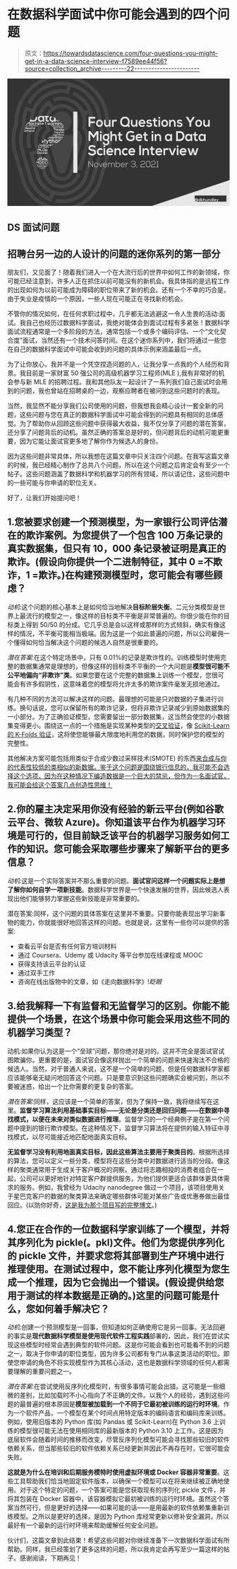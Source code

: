 # 在数据科学面试中你可能会遇到的四个问题

> 原文：<https://towardsdatascience.com/four-questions-you-might-get-in-a-data-science-interview-f7589ee44f56?source=collection_archive---------22----------------------->

![](img/0cd27e9f237c25940bb01d5bb8afa2f1.png)

## DS 面试问题

## 招聘台另一边的人设计的问题的迷你系列的第一部分

朋友们，又见面了！随着我们进入一个在大流行后的世界中如何工作的新领域，你可能已经注意到，许多人正在抓住以前可能没有的新机会。我具体指的是远程工作的出现如何为以前可能成为障碍的职位带来了新的机会。还有一个不幸的巧合是，由于失业是疫情的一个原因，一些人现在可能正在寻找新的机会。

不管你的情况如何，在任何求职过程中，几乎都无法逃避这一令人生畏的活动:面试。我自己也经历过数据科学面试，我绝对能体会到面试过程有多紧张！数据科学面试流程通常是一个多阶段的方法，通常包括一个或多个编码评估、一个“文化契合度”面试，当然还有一个技术问答时间。在这个迷你系列中，我们将通过一些您在自己的数据科学面试中可能会收到的问题的具体示例来涵盖最后一点。

为了让你放心，我并不是一个凭空捏造问题的人，让我分享一点我的个人经历和背景。我目前是一家财富 50 强公司的高级机器学习工程师(MLE ),我有非常好的机会参与新 MLE 的招聘过程。我和其他队友一起设计了一系列我们自己面试时会用到的问题，我也曾站在招聘桌的一边，观察应聘者在被问到这些问题时的表现。

当然，我显然不能分享我们公司使用的问题，但我想我会精心设计一套全新的问题，这些问题与您在真正的数据科学面试中可能会得到的问题具有相同的总体感觉。为了帮助你从回顾这些问题中获得最大收益，我不仅分享了问题的潜在答案，还分享了问题背后的动机。虽然正确的答案总是好的，但问题背后的动机可能更重要，因为它能让面试官更多地了解你作为候选人的身份。

因为这些问题非常具体，所以我想在这篇文章中只关注四个问题。在我写这篇文章的时候，我已经精心制作了总共八个问题，所以在这个问题之后肯定会有至少一个帖子。这些问题涵盖了数据科学和机器学习的所有领域，所以请记住，这些问题中的一些可能与你申请的职位无关。

好了，让我们开始提问吧！

## 1.您被要求创建一个预测模型，为一家银行公司评估潜在的欺诈案例。为您提供了一个包含 100 万条记录的真实数据集，但只有 10，000 条记录被证明是真正的欺诈。(假设向你提供一个二进制特征，其中 0 =不欺诈，1 =欺诈。)在构建预测模型时，您可能会有哪些顾虑？

*动机*:这个问题的核心基本上是如何恰当地解决**目标阶层失衡**。二元分类模型是世界上最流行的模型之一，像这样的目标类不平衡是非常普遍的。你很少能在你的目标类上得到 50/50 的分成。它几乎总是会以这样或那样的方式倾斜，确实有像这样的情况，不平衡可能相当极端。因为这是一个如此普遍的问题，所以公司雇佣一个懂得如何恰当解决这个问题的候选人自然是很重要的。

*潜在答案*:在这个特定场景中，只有 0.01%的记录是欺诈性的。训练模型时使用完整的数据集通常是理想的，但像这样的目标类不平衡的一个大问题是**模型很可能不公平地偏向“非欺诈”类**。如果您要在这个完整的数据集上训练一个模型，您很可能会有许多假阴性，这意味着您的模型将允许太多的欺诈案件毫发无损地通过。

有几种不同的方法可以解决这样的问题。最理想的可能是只对数据的子集进行训练。换句话说，您可以保留所有的欺诈记录，但将非欺诈记录减少到原始数据集的一小部分。为了正确验证模型，您需要留出一部分数据集，这当然会使您的小数据集变得更小。围绕这一点的一个措施是实现某种类型的[交叉验证](https://en.wikipedia.org/wiki/Cross-validation_(statistics))，像 [Scikit-Learn 的 K-Folds 验证](http://scikit-learn.org/stable/modules/generated/sklearn.model_selection.KFold.html)，这将使您能够最大限度地利用您的数据，同时保护您的模型的完整性。

其他解决方案可能包括用类似于合成少数过采样技术(SMOTE) 的东西[来合成与你的代表性较低的类相似的新数据。鉴于这个问题是围绕银行信息的，我可能不会选择这个选项，因为在这种情况下编造数据是一个巨大的禁忌，但作为一名面试官，我可能会给这个答案几点创造性思维！](https://imbalanced-learn.org/stable/references/generated/imblearn.over_sampling.SMOTE.html)

## 2.你的雇主决定采用你没有经验的新云平台(例如谷歌云平台、微软 Azure)。你知道该平台作为机器学习环境是可行的，但目前缺乏该平台的机器学习服务如何工作的知识。您可能会采取哪些步骤来了解新平台的更多信息？

*动机*:这是一个实际答案并不那么重要的问题。**面试官问这样一个问题实际上是想了解你如何自学一项新技能**。数据科学世界是一个快速发展的世界，因此候选人表现出他们能够努力掌握这些新技能是非常重要的。

潜在答案:同样，这个问题的具体答案在这里并不重要。只要你能表现出学习新事物的能力，你就能很好地回答这样的问题。也就是说，这里有一些你可以提供的答案:

*   查看云平台是否有任何官方培训材料
*   通过 Coursera、Udemy 或 Udacity 等平台参加在线课程或 MOOC
*   获得支持该云平台的认证
*   通过双手工作
*   咨询在线出版物中的文章，如《走向数据科学》!*眨眼*

## 3.给我解释一下有监督和无监督学习的区别。你能不能提供一个场景，在这个场景中你可能会采用这些不同的机器学习类型？

动机:如果你认为这是一个“垒球”问题，那你绝对是对的。这并不完全是面试官试图欺骗你。更重要的是，面试官会像这样抛出一个简单的问题来快速淘汰不合格的候选人。当然，对于普通人来说，这不是一个简单的问题，但是任何数据科学家都应该能够毫无疑问地回答这个问题。只是要意识到这些问题确实会被问到，所以不要被迷惑，给出一个比你需要的更复杂的答案。

*潜在答案*:同样，这应该是一个简单的答案，但为了保持一致，我将继续写在这里。**监督学习算法利用基础事实目标——无论是分类还是回归问题——在数据中寻找模式，以便在未来对类似数据进行推理**。监督学习的一个经典例子是在第一个问题中提到的银行欺诈模型。在这种情况下，监督学习算法将在提供的输入特征中寻找模式，以尽可能接近地匹配地面真实目标。

**无监督学习没有利用地面真实目标，因此这些算法主要用于聚类目的**。根据所选择的算法，您可以定义一些分类，模型将在这些分类中对数据进行适当的分段。像这样的聚类通常用于生成关于客户概况的洞察。通过将志趣相投的消费者组合在一起，公司可以更好地针对特定客户群提供服务，为他们提供更适合该群体更具体需求的服务。例如，我曾经为 Udacity nanodegree 做过一个项目，该项目使用关于星巴克客户的数据的聚类算法来确定哪些群体可能对某些广告或优惠券做出最佳回应。(以防你好奇，[这是我为那个项目写的完整博文](https://dkhundley.medium.com/starbucks-reward-program-project-cfdad91d4779)。)

## 4.您正在合作的一位数据科学家训练了一个模型，并将其序列化为 pickle(。pkl)文件。他们为您提供序列化的 pickle 文件，并要求您将其部署到生产环境中进行推理使用。在测试过程中，您不能让序列化模型为您生成一个推理，因为它会抛出一个错误。(假设提供给您用于测试的样本数据是正确的。)这里的问题可能是什么，您如何着手解决它？

*动机*:创建一个预测模型是一回事，但知道如何正确使用它是另一回事。无法回避的事实是**现代数据科学模型是使用现代软件工程实践**部署的，因此，我们在尝试实现这些模型时经常会遇到典型的软件问题。这是你可能会看到也可能看不到的问题之一，取决于你申请的职位类型，因为许多公司都有专门从事这类活动的职位。即使您申请的角色不将实现模型作为其核心活动，这也是数据科学领域的任何人都需要理解的重要问题之一。

*潜在答案*:在尝试使用反序列化模型时，有很多事情可能会出错。这可能是一些细微的差别，比如加载时不小心指向了不正确的文件。以我个人的经验，遇到这些问题的最普遍的根本原因是**模型被加载到一个不同于它最初被训练的运行时环境**。作为一个软件产品，一个模型在某个时间点用特定版本的编码语言和编码库来训练。例如，使用旧版本的 Python 库(如 Pandas 或 Scikit-Learn)在 Python 3.6 上训练的模型很可能无法在使用相同库的最新版本的 Python 3.10 上工作。这是因为底层软件会随着时间的推移而改变，尽管反序列化模型可能会寻找那些较旧的软件依赖关系，但当那些较旧的软件依赖关系已经更新并因此不再存在时，它很可能会失败。

**这就是为什么在培训和后期服务模特时使用虚拟环境或 Docker 容器非常重要**。这些工具帮助我们恰当地固定软件版本，以确保一个模型可以在将来继续被正确地使用。对于这个特定的问题，一个答案可能是您获取现有的序列化 pickle 文件，并将其包装在 Docker 容器中，该容器模拟它最初被训练的运行时环境。虽然这个答案当然可行，但是更好的选择——如果可能的话——是用最新的软件依赖集重新训练模型。之所以是更好的选择，是因为 Python 库经常更新以修补安全漏洞，所以最好有一个最新的运行时环境来帮助缓解任何安全问题。

伙计们，这篇文章到此结束！希望这些问题对你继续准备下一次数据科学面试有所帮助。同样，我已经策划了更多这样的问题，所以我肯定会再写至少一篇这样的帖子。感谢阅读，下期再见！